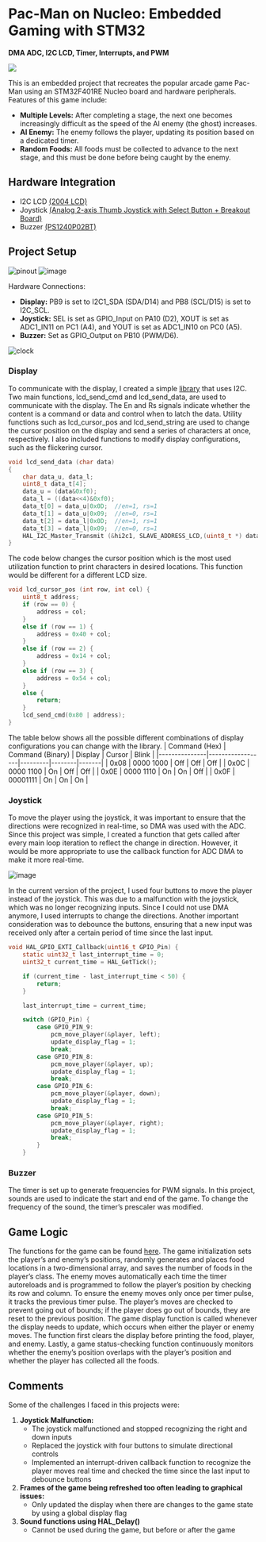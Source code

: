 # Pac-Man on Nucleo: Embedded Gaming with STM32
**DMA ADC, I2C LCD, Timer, Interrupts, and PWM**

![](https://github.com/esther494/PACMAN/blob/main/IMG_3559.gif)

This is an embedded project that recreates the popular arcade game Pac-Man using an STM32F401RE Nucleo board and hardware peripherals. Features of this game include:

- **Multiple Levels:** After completing a stage, the next one becomes increasingly difficult as the speed of the AI enemy (the ghost) increases.
- **AI Enemy:** The enemy follows the player, updating its position based on a dedicated timer.
- **Random Foods:** All foods must be collected to advance to the next stage, and this must be done before being caught by the enemy.

## Hardware Integration
- I2C LCD [(2004 LCD)](https://www.digikey.ca/en/products/detail/sunfounder/CN0296D/18668625?utm_adgroup=&utm_term=&utm_content=&gad_source=1)
- Joystick [(Analog 2-axis Thumb Joystick with Select Button + Breakout Board)](https://www.digikey.ca/en/products/detail/adafruit-industries-llc/512/7056915)
- Buzzer [(PS1240P02BT)](https://www.digikey.ca/en/products/detail/tdk-corporation/PS1240P02BT/935924)

## Project Setup
![pinout](https://github.com/user-attachments/assets/7e0772ab-b280-4208-bb0f-35097a52222a) ![image](https://github.com/user-attachments/assets/d3690178-f210-460b-88df-5f05370047e6)

Hardware Connections:

- **Display:** PB9 is set to I2C1_SDA (SDA/D14) and PB8 (SCL/D15) is set to I2C_SCL.
- **Joystick:** SEL is set as GPIO_Input on PA10 (D2), XOUT is set as ADC1_IN11 on PC1 (A4), and YOUT is set as ADC1_IN10 on PC0 (A5).
- **Buzzer:** Set as GPIO_Output on PB10 (PWM/D6).

![clock](https://github.com/user-attachments/assets/85349fe5-90f4-4aee-86a8-f68934d45834)

### Display
To communicate with the display, I created a simple [library](pacman/Core/Src/i2c-lcd.c) that uses I2C. Two main functions, lcd_send_cmd and lcd_send_data, are used to communicate with the display. The En and Rs signals indicate whether the content is a command or data and control when to latch the data. Utility functions such as lcd_cursor_pos and lcd_send_string are used to change the cursor position on the display and send a series of characters at once, respectively. I also included functions to modify display configurations, such as the flickering cursor.

```c
void lcd_send_data (char data)
{
	char data_u, data_l;
	uint8_t data_t[4];
	data_u = (data&0xf0);
	data_l = ((data<<4)&0xf0);
	data_t[0] = data_u|0x0D;  //en=1, rs=1
	data_t[1] = data_u|0x09;  //en=0, rs=1
	data_t[2] = data_l|0x0D;  //en=1, rs=1
	data_t[3] = data_l|0x09;  //en=0, rs=1
	HAL_I2C_Master_Transmit (&hi2c1, SLAVE_ADDRESS_LCD,(uint8_t *) data_t, 4, 100);
}
```

The code below changes the cursor position which is the most used utilization function to print characters in desired locations. This function would be different for a different LCD size.

```c
void lcd_cursor_pos (int row, int col) {
	uint8_t address;
	if (row == 0) {
		address = col;
	}
	else if (row == 1) {
		address = 0x40 + col;
	}
	else if (row == 2) {
		address = 0x14 + col;
	}
	else if (row == 3) {
		address = 0x54 + col;
	}
	else {
		return;
	}
	lcd_send_cmd(0x80 | address);
}
```

The table below shows all the possible different combinations of display configurations you can change with the library.
| Command (Hex) | Command (Binary) | Display | Cursor | Blink |
|---------------|------------------|---------|--------|-------|
| 0x08          | 0000 1000         | Off      | Off    | Off   |
| 0x0C          | 0000 1100         | On     | Off    | Off   |
| 0x0E          | 0000 1110         | On   | On      | Off     |
| 0x0F          | 00001111         | On      | On     | On    |

### Joystick
To move the player using the joystick, it was important to ensure that the directions were recognized in real-time, so DMA was used with the ADC. Since this project was simple, I created a function that gets called after every main loop iteration to reflect the change in direction. However, it would be more appropriate to use the callback function for ADC DMA to make it more real-time.

![image](https://github.com/user-attachments/assets/6d782e9a-82e4-4390-bf4a-52add441d3d3)

In the current version of the project, I used four buttons to move the player instead of the joystick. This was due to a malfunction with the joystick, which was no longer recognizing inputs. Since I could not use DMA anymore, I used interrupts to change the directions. Another important consideration was to debounce the buttons, ensuring that a new input was received only after a certain period of time since the last input.

```c
void HAL_GPIO_EXTI_Callback(uint16_t GPIO_Pin) {
	static uint32_t last_interrupt_time = 0;
	uint32_t current_time = HAL_GetTick();

	if (current_time - last_interrupt_time < 50) {
		return;
	}

	last_interrupt_time = current_time;

	switch (GPIO_Pin) {
		case GPIO_PIN_9:
			pcm_move_player(&player, left); 
			update_display_flag = 1;
			break;
		case GPIO_PIN_8:
			pcm_move_player(&player, up); 
			update_display_flag = 1;
			break;
		case GPIO_PIN_6:
			pcm_move_player(&player, down); 
			update_display_flag = 1;
			break;
		case GPIO_PIN_5:
			pcm_move_player(&player, right);
			update_display_flag = 1;
			break;
		}
	}
```

### Buzzer
The timer is set up to generate frequencies for PWM signals. In this project, sounds are used to indicate the start and end of the game. To change the frequency of the sound, the timer’s prescaler was modified.

## Game Logic
The functions for the game can be found [here](pacman/Core/Src/pacman.c). The game initialization sets the player’s and enemy’s positions, randomly generates and places food locations in a two-dimensional array, and saves the number of foods in the player’s class. The enemy moves automatically each time the timer autoreloads and is programmed to follow the player’s position by checking its row and column. To ensure the enemy moves only once per timer pulse, it tracks the previous timer pulse. The player’s moves are checked to prevent going out of bounds; if the player does go out of bounds, they are reset to the previous position. The game display function is called whenever the display needs to update, which occurs when either the player or enemy moves. The function first clears the display before printing the food, player, and enemy. Lastly, a game status-checking function continuously monitors whether the enemy’s position overlaps with the player’s position and whether the player has collected all the foods.

## Comments
Some of the challenges I faced in this projects were:
1. **Joystick Malfunction:**
   - The joystick malfunctioned and stopped recognizing the right and down inputs
   - Replaced the joystick with four buttons to simulate directional controls
   - Implemented an interrupt-driven callback function to recognize the player moves real time and checked the time since the last input to debounce buttons
2. **Frames of the game being refreshed too often leading to graphical issues:**
   - Only updated the display when there are changes to the game state by using a global display flag
3. **Sound functions using HAL_Delay()**
   - Cannot be used during the game, but before or after the game
